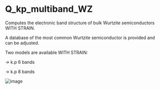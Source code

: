 # Q_kp_multiband_WZ
Computes the electronic band structure of bulk Wurtzite semiconductors WITH STRAIN.

A database of the most common Wurtzite semiconductor is provided and can be adjusted.

Two models are available WITH STRAIN:

-> k.p 6 bands

-> k.p 8 bands

![image](https://user-images.githubusercontent.com/35040499/113293496-20830680-92f6-11eb-82df-fbfbe6dead58.png)
